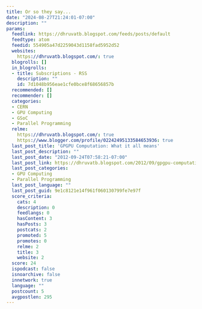 ```yaml
---
title: Or so they say...
date: "2024-08-27T21:24:01-07:00"
description: ""
params:
  feedlink: https://dhruvatb.blogspot.com/feeds/posts/default
  feedtype: atom
  feedid: 554905a47d2259043d1158fad5952d52
  websites:
    https://dhruvatb.blogspot.com/: true
  blogrolls: []
  in_blogrolls:
  - title: Subscriptions - RSS
    description: ""
    id: 7d1048b956eae1cfe0bce8f68656857b
  recommended: []
  recommender: []
  categories:
  - CERN
  - GPU Computing
  - GSoC
  - Parallel Programming
  relme:
    https://dhruvatb.blogspot.com/: true
    https://www.blogger.com/profile/02242495133584653936: true
  last_post_title: 'GPGPU Computation: What it all means'
  last_post_description: ""
  last_post_date: "2012-09-24T07:58:21-07:00"
  last_post_link: https://dhruvatb.blogspot.com/2012/09/gpgpu-computation-what-it-all-means.html
  last_post_categories:
  - GPU Computing
  - Parallel Programming
  last_post_language: ""
  last_post_guid: 9e1c8121e14f961f060130799fe7e97f
  score_criteria:
    cats: 4
    description: 0
    feedlangs: 0
    hasContent: 3
    hasPosts: 3
    postcats: 2
    promoted: 5
    promotes: 0
    relme: 2
    title: 3
    website: 2
  score: 24
  ispodcast: false
  isnoarchive: false
  innetwork: true
  language: ""
  postcount: 5
  avgpostlen: 295
---
```

